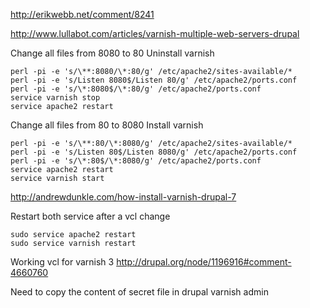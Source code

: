 http://erikwebb.net/comment/8241

http://www.lullabot.com/articles/varnish-multiple-web-servers-drupal

Change all files from 8080 to 80
Uninstall varnish
```
perl -pi -e 's/\**:8080/\*:80/g' /etc/apache2/sites-available/*
perl -pi -e 's/Listen 8080$/Listen 80/g' /etc/apache2/ports.conf
perl -pi -e 's/\*:8080$/\*:80/g' /etc/apache2/ports.conf
service varnish stop
service apache2 restart
```

Change all files from 80 to 8080
Install varnish
```
perl -pi -e 's/\**:80/\*:8080/g' /etc/apache2/sites-available/*
perl -pi -e 's/Listen 80$/Listen 8080/g' /etc/apache2/ports.conf
perl -pi -e 's/\*:80$/\*:8080/g' /etc/apache2/ports.conf
service apache2 restart
service varnish start
```
http://andrewdunkle.com/how-install-varnish-drupal-7

Restart both service after a vcl change 
```
sudo service apache2 restart
sudo service varnish restart
```

Working vcl for varnish 3 
http://drupal.org/node/1196916#comment-4660760

Need to copy the content of secret file in drupal varnish admin